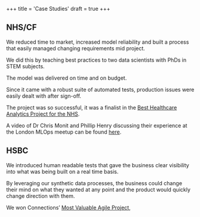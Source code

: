 +++
title = 'Case Studies'
draft = true
+++

## NHS/CF

We reduced time to market, increased model reliability and built a process that easily managed changing requirements mid project.

We did this by teaching best practices to two data scientists with PhDs in STEM subjects. 

The model was delivered on time and on budget.

Since it came with a robust suite of automated tests, production issues were easily dealt with after sign-off.

The project was so successful, it was a finalist in the [Best Healthcare Analytics Project for the NHS](https://www.hsj.co.uk/partnership-awards/hsj-partnership-awards-2023-best-healthcare-analytics-project-for-the-nhs/7034370.article).

A video of Dr Chris Monit and Phillip Henry discussing their experience at the London MLOps meetup can be found [here](https://www.youtube.com/watch?v=0gkITkmMx3Y#t=5m13s).


## HSBC

We introduced human readable tests that gave the business clear visibility into what was being built on a real time basis.

By leveraging our synthetic data processes, the business could change their mind on what they wanted at any point and the product would quickly change direction with them.

We won Connections’ [Most Valuable Agile Project](https://www.101ways.com/uk-agile-awards-2010-and-the-nominations-are/),
